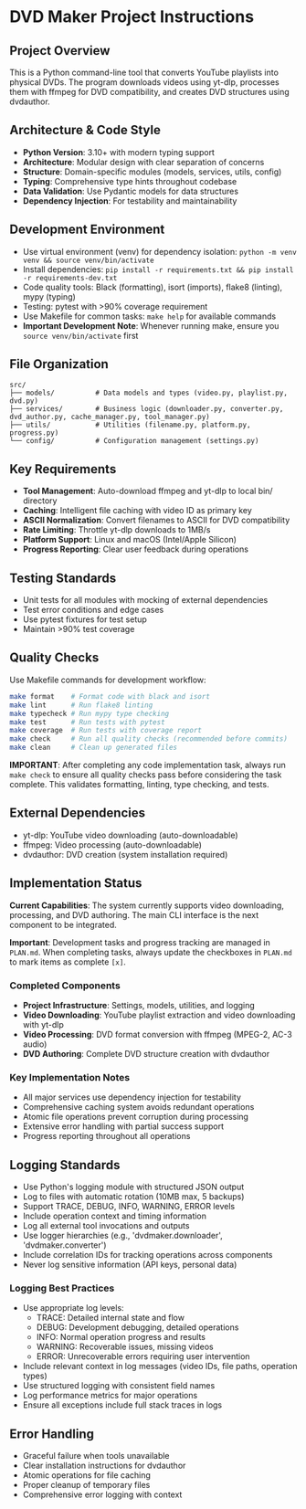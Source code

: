 # DVD Maker Project Instructions

## Project Overview
This is a Python command-line tool that converts YouTube playlists into physical DVDs. The program downloads videos using yt-dlp, processes them with ffmpeg for DVD compatibility, and creates DVD structures using dvdauthor.

## Architecture & Code Style
- **Python Version**: 3.10+ with modern typing support
- **Architecture**: Modular design with clear separation of concerns
- **Structure**: Domain-specific modules (models, services, utils, config)
- **Typing**: Comprehensive type hints throughout codebase
- **Data Validation**: Use Pydantic models for data structures
- **Dependency Injection**: For testability and maintainability

## Development Environment
- Use virtual environment (venv) for dependency isolation: `python -m venv venv && source venv/bin/activate`
- Install dependencies: `pip install -r requirements.txt && pip install -r requirements-dev.txt`
- Code quality tools: Black (formatting), isort (imports), flake8 (linting), mypy (typing)
- Testing: pytest with >90% coverage requirement
- Use Makefile for common tasks: `make help` for available commands
- **Important Development Note**: Whenever running make, ensure you `source venv/bin/activate` first

## File Organization
```
src/
├── models/          # Data models and types (video.py, playlist.py, dvd.py)
├── services/        # Business logic (downloader.py, converter.py, dvd_author.py, cache_manager.py, tool_manager.py)
├── utils/           # Utilities (filename.py, platform.py, progress.py)
└── config/          # Configuration management (settings.py)
```

## Key Requirements
- **Tool Management**: Auto-download ffmpeg and yt-dlp to local bin/ directory
- **Caching**: Intelligent file caching with video ID as primary key
- **ASCII Normalization**: Convert filenames to ASCII for DVD compatibility
- **Rate Limiting**: Throttle yt-dlp downloads to 1MB/s
- **Platform Support**: Linux and macOS (Intel/Apple Silicon)
- **Progress Reporting**: Clear user feedback during operations

## Testing Standards
- Unit tests for all modules with mocking of external dependencies
- Test error conditions and edge cases
- Use pytest fixtures for test setup
- Maintain >90% test coverage

## Quality Checks
Use Makefile commands for development workflow:
```bash
make format    # Format code with black and isort
make lint      # Run flake8 linting
make typecheck # Run mypy type checking
make test      # Run tests with pytest
make coverage  # Run tests with coverage report
make check     # Run all quality checks (recommended before commits)
make clean     # Clean up generated files
```

**IMPORTANT**: After completing any code implementation task, always run `make check` to ensure all quality checks pass before considering the task complete. This validates formatting, linting, type checking, and tests.

## External Dependencies
- yt-dlp: YouTube video downloading (auto-downloadable)
- ffmpeg: Video processing (auto-downloadable)  
- dvdauthor: DVD creation (system installation required)

## Implementation Status

**Current Capabilities**: The system currently supports video downloading, processing, and DVD authoring. The main CLI interface is the next component to be integrated.

**Important**: Development tasks and progress tracking are managed in `PLAN.md`. When completing tasks, always update the checkboxes in `PLAN.md` to mark items as complete `[x]`.

### Completed Components
- **Project Infrastructure**: Settings, models, utilities, and logging
- **Video Downloading**: YouTube playlist extraction and video downloading with yt-dlp
- **Video Processing**: DVD format conversion with ffmpeg (MPEG-2, AC-3 audio)
- **DVD Authoring**: Complete DVD structure creation with dvdauthor

### Key Implementation Notes
- All major services use dependency injection for testability
- Comprehensive caching system avoids redundant operations
- Atomic file operations prevent corruption during processing
- Extensive error handling with partial success support
- Progress reporting throughout all operations

## Logging Standards
- Use Python's logging module with structured JSON output
- Log to files with automatic rotation (10MB max, 5 backups)
- Support TRACE, DEBUG, INFO, WARNING, ERROR levels
- Include operation context and timing information
- Log all external tool invocations and outputs
- Use logger hierarchies (e.g., 'dvdmaker.downloader', 'dvdmaker.converter')
- Include correlation IDs for tracking operations across components
- Never log sensitive information (API keys, personal data)

### Logging Best Practices
- Use appropriate log levels:
  - TRACE: Detailed internal state and flow
  - DEBUG: Development debugging, detailed operations
  - INFO: Normal operation progress and results
  - WARNING: Recoverable issues, missing videos
  - ERROR: Unrecoverable errors requiring user intervention
- Include relevant context in log messages (video IDs, file paths, operation types)
- Use structured logging with consistent field names
- Log performance metrics for major operations
- Ensure all exceptions include full stack traces in logs

## Error Handling
- Graceful failure when tools unavailable
- Clear installation instructions for dvdauthor
- Atomic operations for file caching
- Proper cleanup of temporary files
- Comprehensive error logging with context